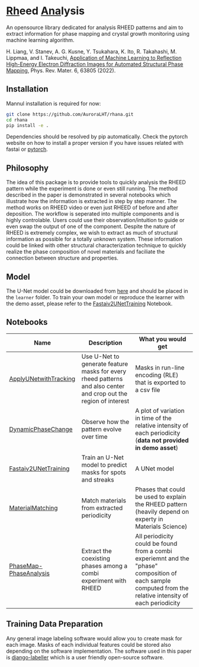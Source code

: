 # <span style="text-decoration:underline">Rh</span>eed <span style="text-decoration:underline">Ana</span>lysis

An opensource library dedicated for analysis RHEED patterns and aim to extract information 
for phase mapping and crystal growth monitoring using machine learning algorithm. 

H. Liang, V. Stanev, A. G. Kusne, Y. Tsukahara, K. Ito, R. Takahashi, M. Lippmaa, and I. Takeuchi, [Application of Machine Learning to Reflection High-Energy Electron Diffraction Images for Automated Structural Phase Mapping](https://doi.org/10.1103/PhysRevMaterials.6.063805), Phys. Rev. Mater. 6, 63805 (2022).

## Installation

Mannul installation is required for now:
```bash
git clone https://github.com/AuroraLHT/rhana.git
cd rhana
pip install -e .
```
Dependencies should be resolved by pip automatically. Check the pytorch website on how to install a proper version  if you have issues related with fastai or [pytorch](https://pytorch.org/).

## Philosophy

The idea of this package is to provide tools to quickly analysis the RHEED pattern while the experiment is done or even still running. The method described in the paper is demonstrated in several notebooks which illustrate how the information is extracted in step by step manner. The method works on RHEED video or even just RHEED of before and after deposition. The workflow is seperated into multiple components and is highly controlable. Users could use their observation/intuition to guide or even swap the output of one of the component. Despite the nature of RHEED is extremely complex, we wish to extract as much of structural information as possible for a totally unknown system. These information could be linked with other structural characterization technique to quickly realize the phase composition of novel materials and faciliate the connection between structure and properties.

## Model

The U-Net model could be downloaded from [here](https://drive.google.com/file/d/1gal9Fs7Z3cyOM6jvz0wbMaXf5IS4hs9Z/view?usp=sharing) and should be placed in the `learner` folder. To train your own model or reproduce the learner with the demo asset, please refer to the [Fastaiv2UNetTraining](https://github.com/AuroraLHT/rhana/blob/main/notebook/Fastaiv2Demo.ipynb) Notebook.


## Notebooks

| Name | Description | What you would get |
| ---- | ----------- | ------------------ |
| [ApplyUNetwithTracking](https://github.com/AuroraLHT/rhana/blob/main/notebook/ApplyUNetwithTracking.ipynb) | Use U-Net to generate feature masks for every rheed patterns and also center and crop out the region of interest | Masks in run-line encoding (RLE) that is exported to a csv file |
| [DynamicPhaseChange](https://github.com/AuroraLHT/rhana/blob/main/notebook/DynamicPhaseChange.ipynb) | Observe how the pattern evolve over time | A  plot of variation in time of the relative intensity of each periodicity (**data not provided in demo asset**) |
| [Fastaiv2UNetTraining](https://github.com/AuroraLHT/rhana/blob/main/notebook/Fastaiv2Demo.ipynb) | Train an U-Net model to predict masks for spots and streaks | A UNet model  |
| [MaterialMatching](https://github.com/AuroraLHT/rhana/blob/main/notebook/MaterialMatching.ipynb) | Match materials from extracted periodicity | Phases that could be used to explain the RHEED pattern (heavily depend on experty in Materials Science) |
| [PhaseMap-PhaseAnalysis](https://github.com/AuroraLHT/rhana/blob/main/notebook/PhaseMap-PhaseAnalysis.ipynb) | Extract the coexisting phases among a combi experiment with RHEED | All periodicity could be found from a combi experiemnt and the "phase" composition of each sample computed from the relative intensity of each periodicity |


## Training Data Preparation

Any general image labeling software would allow you to create mask for each image. Masks of each individual features could be stored also depending on the software implementation. The software used in this paper is [django-labeller](https://github.com/Britefury/django-labeller) which is a user friendly open-source software.